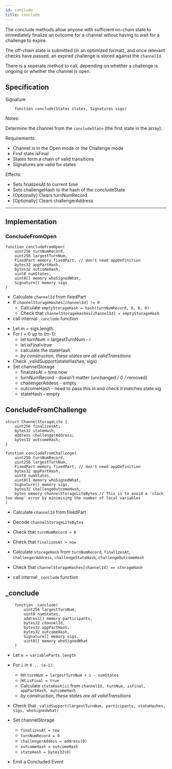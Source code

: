 ```yaml
---
id: conclude
title: conclude
---
```


The conclude methods allow anyone with sufficient on-chain state to immediately finalize an outcome for a channel wihout having to wait for a challenge to expire.

The off-chain state is submitted (in an optimized format), and once relevant checks have passed, an expired challenge is stored against the `channelId`.

There is a seperate method to call, depending on whether a challenge is ongoing or whether the channel is open.

## Specification

Signature

```solidity
    function conclude(States states, Signatures sigs)
```

Notes:

Determine the channel from the `concludeState` (the first state in the array).

Requirements:

- Channel is in the Open mode or the Challenge mode
- First state isFinal
- States form a chain of valid transitions
- Signatures are valid for states

Effects:

- Sets finalizesAt to current time
- Sets challengeHash to the hash of the concludeState
- [Optionally] Clears turnNumRecord
- [Optionally] Clears challengerAddress

---

## Implementation

### ConcludeFromOpen

```solidity
function concludeFromOpen(
    uint256 turnNumRecord,
    uint256 largestTurnNum,
    FixedPart memory fixedPart, // don't need appDefinition
    bytes32 appPartHash,
    bytes32 outcomeHash,
    uint8 numStates,
    uint8[] memory whoSignedWhat,
    Signature[] memory sigs
)
```

- Calculate `channelId` from fixedPart
- If `channelStorageHashes[channelId] != 0`
  - Calculate `emptyStorageHash = hash(turnNumRecord, 0, 0, 0)`
  - Check that `channelStorageHashes[channelId] = emptyStorageHash`
- call internal `_conclude` function

* Let m = sigs.length
* For i = 0 up to (m-1):
  - let turnNum = largestTurnNum - i
  - let isFinal=true
  - calculate the stateHash
  - _by construction, these states are all validTransitions_
* Check \_validSupport(stateHashes, sigs)
* Set channelStorage
  - finalizesAt = time.now
  - turnNumRecord - doesn't matter (unchanged / 0 / removed)
  - challengerAddess - empty
  - outcomeHash - need to pass this in and check it matches state sig
  - stateHash - empty

## ConcludeFromChallenge

```solidity
struct ChannelStorageLite {
    uint256 finalizesAt;
    bytes32 stateHash;
    address challengerAddress;
    bytes32 outcomeHash;
}

function concludeFromChallenge(
    uint256 turnNumRecord,
    uint256 largestTurnNum,
    FixedPart memory fixedPart, // don't need appDefinition
    bytes32 appPartHash,
    uint8 numStates,
    uint8[] memory whoSignedWhat,
    Signature[] memory sigs,
    bytes32 challengeOutcomeHash,
    bytes memory channelStorageLiteBytes // This is to avoid a 'stack too deep' error by minimising the number of local variables
)
```

- Calculate `channelId` from fixedPart
- Decode `channelStorageLiteBytes`
- Check that `turnNumRecord > 0`
- Check that `finalizesAt > now`

- Calculate `storageHash` from `turnNumRecord`, `finalizesAt`, `challengerAddress`, `challengeStateHash`, `challengeOutcomeHash`
- Check that `channelStorageHashes[channelId] == storageHash`
- call internal `_conclude` function

## \_conclude

```solidity
    function _conclude(
        uint256 largestTurnNum,
        uint8 numStates,
        address[] memory participants,
        bytes32 channelId,
        bytes32 appPartHash,
        bytes32 outcomeHash,
        Signature[] memory sigs,
        uint8[] memory whoSignedWhat
    )
```

- Let `m = variableParts.length`
- For `i` in `0 .. (m-1)`:

  - let `turnNum = largestTurnNum + i - numStates`
  - let `isFinal = true`
  - Calculate `stateHash[i]` from `channelId, turnNum, isFinal, appPartHash, outcomeHash`
  - _by construction, these states are all validTransitions_

- Check that `_validSupport(largestTurnNum, participants, stateHashes, sigs, whoSignedwhat)`
- Set channelStorage
  - `finalizesAt = now`
  - `turnNumRecord = 0`
  - `challengerAddess = address(0)`
  - `outcomeHash = outcomeHash`
  - `stateHash = bytes32(0)`
- Emit a Concluded Event

